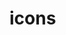 <!-- generated by markdown-notes-tree -->

# icons

<!-- optional markdown-notes-tree directory description starts here -->

<!-- optional markdown-notes-tree directory description ends here -->


